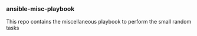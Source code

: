 ### ansible-misc-playbook

This repo contains the miscellaneous playbook to perform the small random tasks